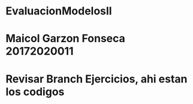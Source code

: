 # EvaluacionModelosII
# Maicol Garzon Fonseca 20172020011
# Revisar Branch Ejercicios, ahi estan los codigos
